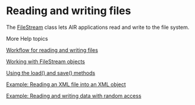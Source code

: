 # Reading and writing files

The
[FileStream](https://help.adobe.com/en_US/FlashPlatform/reference/actionscript/3/flash/filesystem/FileStream.html)
class lets AIR applications read and write to the file system.

More Help topics

[Workflow for reading and writing files](./workflow-for-reading-and-writing-files.md)

[Working with FileStream objects](./working-with-filestream-objects.md)

[Using the load() and save() methods](./using-the-load-and-save-methods.md)

[Example: Reading an XML file into an XML object](./example-reading-an-xml-file-into-an-xml-object.md)

[Example: Reading and writing data with random access](./example-reading-and-writing-data-with-random-access.md)
